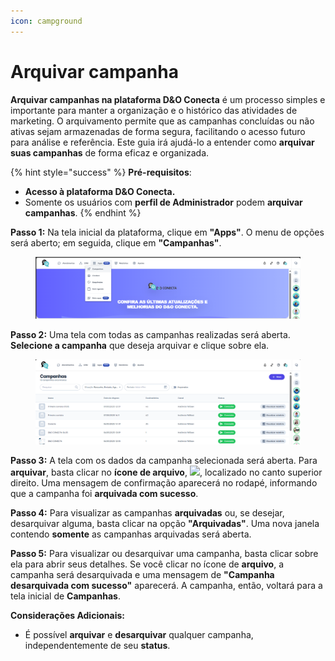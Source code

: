 ```yaml
---
icon: campground
---
```


# Arquivar campanha

**Arquivar campanhas na plataforma D\&O Conecta** é um processo simples e importante para manter a organização e o histórico das atividades de marketing. O arquivamento permite que as campanhas concluídas ou não ativas sejam armazenadas de forma segura, facilitando o acesso futuro para análise e referência. Este guia irá ajudá-lo a entender como **arquivar suas campanhas** de forma eficaz e organizada.

{% hint style="success" %}
**Pré-requisitos**:

* **Acesso à plataforma D\&O Conecta.**
* Somente os usuários com **perfil de Administrador** podem **arquivar campanhas**.
{% endhint %}

**Passo 1:** Na tela inicial da plataforma, clique em **"Apps"**. O menu de opções será aberto; em seguida, clique em **"Campanhas"**.

<figure><img src="../../.gitbook/assets/image.png" alt=""><figcaption></figcaption></figure>

**Passo 2:** Uma tela com todas as campanhas realizadas será aberta. **Selecione a campanha** que deseja arquivar e clique sobre ela.

<figure><img src="../../.gitbook/assets/image (1).png" alt=""><figcaption></figcaption></figure>

**Passo 3:** A tela com os dados da campanha selecionada será aberta. Para **arquivar**, basta clicar no **ícone de arquivo**, ![](https://docs.helena.app/~gitbook/image?url=https%3A%2F%2F3176979156-files.gitbook.io%2F%7E%2Ffiles%2Fv0%2Fb%2Fgitbook-x-prod.appspot.com%2Fo%2Fspaces%252F3HTAyLM7hzj1t6Nt4ii2%252Fuploads%252FHxmuwpMEPbzjd6Mm0BjZ%252F2.png%3Falt%3Dmedia\&width=300\&dpr=4\&quality=100\&sign=1039f67b\&sv=2), localizado no canto superior direito. Uma mensagem de confirmação aparecerá no rodapé, informando que a campanha foi **arquivada com sucesso**.

**Passo 4:** Para visualizar as campanhas **arquivadas** ou, se desejar, desarquivar alguma, basta clicar na opção **"Arquivadas"**. Uma nova janela contendo **somente** as campanhas arquivadas será aberta.

**Passo 5:** Para visualizar ou desarquivar uma campanha, basta clicar sobre ela para abrir seus detalhes. Se você clicar no ícone de **arquivo**, a campanha será desarquivada e uma mensagem de **"Campanha desarquivada com sucesso"** aparecerá. A campanha, então, voltará para a tela inicial de **Campanhas**.

**Considerações Adicionais:**

* É possível **arquivar** e **desarquivar** qualquer campanha, independentemente de seu **status**.
